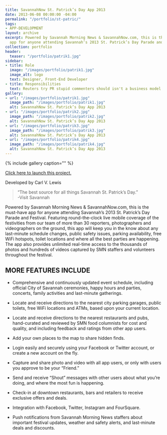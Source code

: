 ```yaml
---
title: SavannahNow St. Patrick’s Day App 2013
date: 2013-06-08 00:00:00 -04:00
permalink: "/portfolio/st-patric/"
tags:
- APP-DEVELOPMENT
layout: archive
excerpt: Powered by Savannah Morning News & SavannahNow.com, this is the must-have
  app for anyone attending Savannah’s 2013 St. Patrick’s Day Parade and Festival.
collection: portfolio
header:
  teaser: "/portfolio/patrik1.jpg"
sidebar:
- title: Role
  image: "/images/portfolio/patrik1.jpg"
  image_alt: logo
  text: Designer, Front-End Developer
- title: Responsibilities
  text: Reuters try PR stupid commenters should isn't a business model
gallery:
- url: "/images/portfolio/patrik1.jpg"
  image_path: "/images/portfolio/patrik1.jpg"
  alt: SavannahNow St. Patrick’s Day App 2013
- url: "/images/portfolio/patrik2.jpg"
  image_path: "/images/portfolio/patrik2.jpg"
  alt: SavannahNow St. Patrick’s Day App 2013
- url: "/images/portfolio/patrik3.jpg"
  image_path: "/images/portfolio/patrik3.jpg"
  alt: SavannahNow St. Patrick’s Day App 2013
- url: "/images/portfolio/patrik4.jpg"
  image_path: "/images/portfolio/patrik4.jpg"
  alt: SavannahNow St. Patrick’s Day App 2013
---
```


{% include gallery caption="" %}

[Click here to launch this project.](http://savannahnow.com/latest-news/2013-01-30/savannah-morning-news-savannahnow-launch-2013-st-patricks-day-mobile-apps#.UbKy_WRATCk)

Developed by Carl V. Lewis

<blockquote><p>“The best source for all things Savannah St. Patrick’s Day.”<br>
-Visit Savannah</p></blockquote>

Powered by Savannah Morning News & SavannahNow.com, this is the must-have app for anyone attending Savannah’s 2013 St. Patrick’s Day Parade and Festival. Featuring round-the-clock live mobile coverage of the festivities from our team of more than 30 reporters, photographers and videographers on the ground, this app will keep you in the know about any last-minute schedule changes, public safety issues, parking availability, free WiFi hotspots, toilet locations and where all the best parties are happening. The app also provides unlimited real-time access to the thousands of photos and hundreds of videos captured by SMN staffers and volunteers throughout the festival.

MORE FEATURES INCLUDE
---------------------------

- Comprehensive and continuously updated event schedule, including official City of Savannah ceremonies, happy hours and parties, concerts, family activities and last-minute gatherings.

- Locate and receive directions to the nearest city parking garages, public toilets, free WiFi locations and ATMs, based upon your current location.

- Locate and receive directions to the nearest restaurants and pubs, hand-curated and reviewed by SMN food columnists for cost and quality, and including feedback and ratings from other app users.

- Add your own places to the map to share hidden finds.

- Login easily and securely using your Facebook or Twitter account, or create a new account on the fly.

- Capture and share photo and video with all app users, or only with users you approve to be your “Friend.”

- Send and receive “Shout” messages with other users about what you’re doing, and where the most fun is happening.

- Check-in at downtown restaurants, bars and retailers to receive exclusive offers and deals.

- Integration with Facebook, Twitter, Instagram and FourSquare.

- Push notifications from Savannah Morning News staffers about important festival updates, weather and safety alerts, and last-minute deals and discounts.
